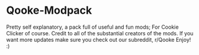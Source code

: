 # Qooke-Modpack
Pretty self explanatory, a pack full of useful and fun mods; For Cookie Clicker of course.
Credit to all of the substantial creators of the mods.
If you want more updates make sure you check out our subreddit, r/Qooke
Enjoy! :)
